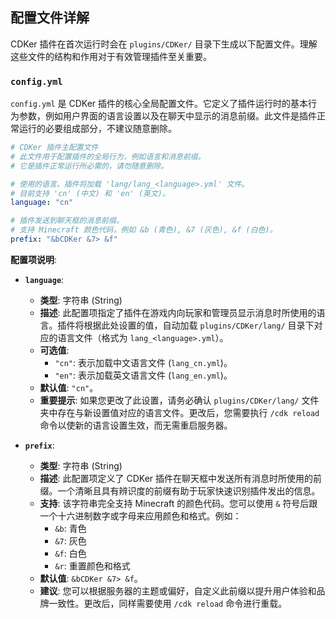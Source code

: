 ## 配置文件详解

CDKer 插件在首次运行时会在 `plugins/CDKer/` 目录下生成以下配置文件。理解这些文件的结构和作用对于有效管理插件至关重要。

### `config.yml`

`config.yml` 是 CDKer 插件的核心全局配置文件。它定义了插件运行时的基本行为参数，例如用户界面的语言设置以及在聊天中显示的消息前缀。此文件是插件正常运行的必要组成部分，不建议随意删除。

```yaml
# CDKer 插件主配置文件
# 此文件用于配置插件的全局行为，例如语言和消息前缀。
# 它是插件正常运行所必需的，请勿随意删除。

# 使用的语言。插件将加载 'lang/lang_<language>.yml' 文件。
# 目前支持 'cn' (中文) 和 'en' (英文)。
language: "cn"

# 插件发送到聊天框的消息前缀。
# 支持 Minecraft 颜色代码，例如 &b (青色), &7 (灰色), &f (白色)。
prefix: "&bCDKer &7> &f"
````

**配置项说明**:

* **`language`**:

    * **类型**: 字符串 (String)
    * **描述**: 此配置项指定了插件在游戏内向玩家和管理员显示消息时所使用的语言。插件将根据此处设置的值，自动加载 `plugins/CDKer/lang/` 目录下对应的语言文件（格式为 `lang_<language>.yml`）。
    * **可选值**:
        * `"cn"`: 表示加载中文语言文件 (`lang_cn.yml`)。
        * `"en"`: 表示加载英文语言文件 (`lang_en.yml`)。
    * **默认值**: `"cn"`。
    * **重要提示**: 如果您更改了此设置，请务必确认 `plugins/CDKer/lang/` 文件夹中存在与新设置值对应的语言文件。更改后，您需要执行 `/cdk reload` 命令以使新的语言设置生效，而无需重启服务器。

* **`prefix`**:

    * **类型**: 字符串 (String)
    * **描述**: 此配置项定义了 CDKer 插件在聊天框中发送所有消息时所使用的前缀。一个清晰且具有辨识度的前缀有助于玩家快速识别插件发出的信息。
    * **支持**: 该字符串完全支持 Minecraft 的颜色代码。您可以使用 `&` 符号后跟一个十六进制数字或字母来应用颜色和格式。例如：
        * `&b`: 青色
        * `&7`: 灰色
        * `&f`: 白色
        * `&r`: 重置颜色和格式
    * **默认值**: `&bCDKer &7> &f`。
    * **建议**: 您可以根据服务器的主题或偏好，自定义此前缀以提升用户体验和品牌一致性。更改后，同样需要使用 `/cdk reload` 命令进行重载。

<!-- end list -->



